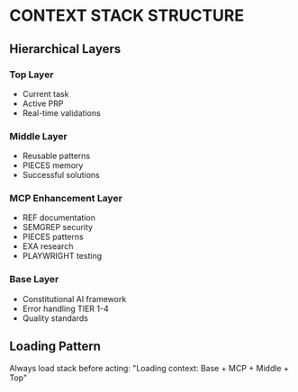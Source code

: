 # CONTEXT STACK STRUCTURE

## Hierarchical Layers

### Top Layer
- Current task
- Active PRP
- Real-time validations

### Middle Layer  
- Reusable patterns
- PIECES memory
- Successful solutions

### MCP Enhancement Layer
- REF documentation
- SEMGREP security
- PIECES patterns
- EXA research
- PLAYWRIGHT testing

### Base Layer
- Constitutional AI framework
- Error handling TIER 1-4
- Quality standards

## Loading Pattern
Always load stack before acting:
"Loading context: Base + MCP + Middle + Top"